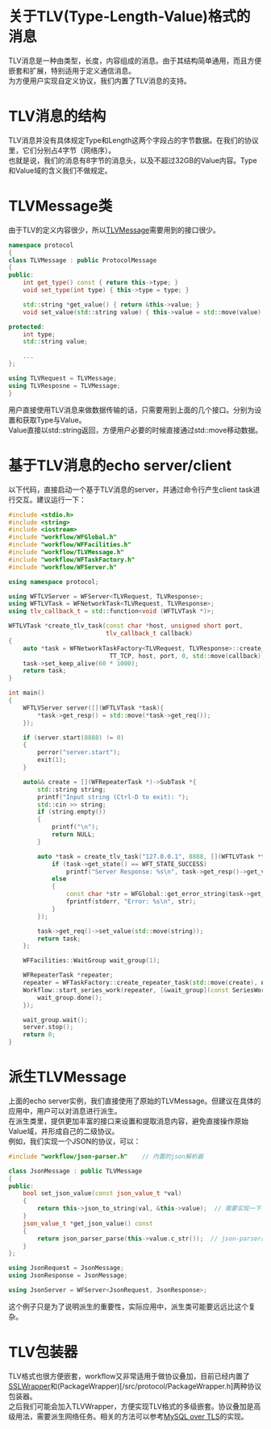 # 关于TLV(Type-Length-Value)格式的消息
TLV消息是一种由类型，长度，内容组成的消息。由于其结构简单通用，而且方便嵌套和扩展，特别适用于定义通信消息。  
为方便用户实现自定义协议，我们内置了TLV消息的支持。  

# TLV消息的结构
TLV消息并没有具体规定Type和Length这两个字段占的字节数据。在我们的协议里，它们分别占4字节（网络序）。  
也就是说，我们的消息有8字节的消息头，以及不超过32GB的Value内容。Type和Value域的含义我们不做规定。  

# TLVMessage类
由于TLV的定义内容很少，所以[TLVMessage](/src/protocol/TLVMessage.h)需要用到的接口很少。
~~~cpp
namespace protocol
{
class TLVMessage : public ProtocolMessage
{
public:
    int get_type() const { return this->type; }
    void set_type(int type) { this->type = type; }

    std::string *get_value() { return &this->value; }
    void set_value(std::string value) { this->value = std::move(value); }

protected:
    int type;
    std::string value;

    ...
};

using TLVRequest = TLVMessage;
using TLVResposne = TLVMessage;
}
~~~
用户直接使用TLV消息来做数据传输的话，只需要用到上面的几个接口。分别为设置和获取Type与Value。  
Value直接以std::string返回，方便用户必要的时候直接通过std::move移动数据。  

# 基于TLV消息的echo server/client
以下代码，直接启动一个基于TLV消息的server，并通过命令行产生client task进行交互。建议运行一下：
~~~cpp
#include <stdio.h>
#include <string>
#include <iostream>
#include "workflow/WFGlobal.h"
#include "workflow/WFFacilities.h"
#include "workflow/TLVMessage.h"
#include "workflow/WFTaskFactory.h"
#include "workflow/WFServer.h"

using namespace protocol;

using WFTLVServer = WFServer<TLVRequest, TLVResponse>;
using WFTLVTask = WFNetworkTask<TLVRequest, TLVResponse>;
using tlv_callback_t = std::function<void (WFTLVTask *)>;

WFTLVTask *create_tlv_task(const char *host, unsigned short port,
						   tlv_callback_t callback)
{
	auto *task = WFNetworkTaskFactory<TLVRequest, TLVResponse>::create_client_task(
							TT_TCP, host, port, 0, std::move(callback));
	task->set_keep_alive(60 * 1000);
	return task;
}

int main()
{
	WFTLVServer server([](WFTLVTask *task){
		*task->get_resp() = std::move(*task->get_req());
	});

	if (server.start(8888) != 0)
	{
		perror("server.start");
		exit(1);
	}

	auto&& create = [](WFRepeaterTask *)->SubTask *{
		std::string string;
		printf("Input string (Ctrl-D to exit): ");
		std::cin >> string;
		if (string.empty())
		{
			printf("\n");
			return NULL;
		}

		auto *task = create_tlv_task("127.0.0.1", 8888, [](WFTLVTask *task) {
			if (task->get_state() == WFT_STATE_SUCCESS)
				printf("Server Response: %s\n", task->get_resp()->get_value()->c_str());
			else
			{
				const char *str = WFGlobal::get_error_string(task->get_state(), task->get_error());
				fprintf(stderr, "Error: %s\n", str);
			}
		});

		task->get_req()->set_value(std::move(string));
		return task;
	};

	WFFacilities::WaitGroup wait_group(1);

	WFRepeaterTask *repeater;
	repeater = WFTaskFactory::create_repeater_task(std::move(create), nullptr);
	Workflow::start_series_work(repeater, [&wait_group](const SeriesWork *) {
		wait_group.done();
	});

	wait_group.wait();
	server.stop();
	return 0;
}

~~~

# 派生TLVMessage
上面的echo server实例，我们直接使用了原始的TLVMessage。但建议在具体的应用中，用户可以对消息进行派生。  
在派生类里，提供更加丰富的接口来设置和提取消息内容，避免直接操作原始Value域，并形成自己的二级协议。  
例如，我们实现一个JSON的协议，可以：
~~~cpp
#include "workflow/json-parser.h"    // 内置的json解析器

class JsonMessage : public TLVMessage
{
public:
    bool set_json_value(const json_value_t *val)
    {
        return this->json_to_string(val, &this->value);  // 需要实现一下
    }
    json_value_t *get_json_value() const
    {
        return json_parser_parse(this->value.c_str());  // json-parser的函数
    }
};

using JsonRequest = JsonMessage;
using JsonResponse = JsonMessage;

using JsonServer = WFServer<JsonRequest, JsonResponse>;
~~~
这个例子只是为了说明派生的重要性，实际应用中，派生类可能要远远比这个复杂。  

# TLV包装器
TLV格式也很方便嵌套，workflow又非常适用于做协议叠加，目前已经内置了[SSLWrapper](/src/protocol/SSLWrapper.h)和(PackageWrapper)[/src/protocol/PackageWrapper.h]两种协议包装器。  
之后我们可能会加入TLVWrapper，方便实现TLV格式的多级嵌套。协议叠加是高级用法，需要派生网络任务。相关的方法可以参考[MySQL over TLS](/src/factory/MySQLTaskImpl.cc)的实现。
